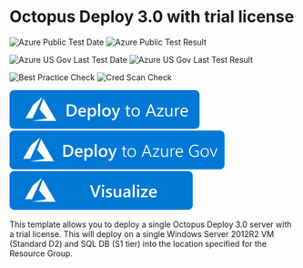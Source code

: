 # Octopus Deploy 3.0 with trial license

![Azure Public Test Date](https://azurequickstartsservice.blob.core.windows.net/badges/octopusdeploy3-single-vm-windows/PublicLastTestDate.svg)
![Azure Public Test Result](https://azurequickstartsservice.blob.core.windows.net/badges/octopusdeploy3-single-vm-windows/PublicDeployment.svg)

![Azure US Gov Last Test Date](https://azurequickstartsservice.blob.core.windows.net/badges/octopusdeploy3-single-vm-windows/FairfaxLastTestDate.svg)
![Azure US Gov Last Test Result](https://azurequickstartsservice.blob.core.windows.net/badges/octopusdeploy3-single-vm-windows/FairfaxDeployment.svg)

![Best Practice Check](https://azurequickstartsservice.blob.core.windows.net/badges/octopusdeploy3-single-vm-windows/BestPracticeResult.svg)
![Cred Scan Check](https://azurequickstartsservice.blob.core.windows.net/badges/octopusdeploy3-single-vm-windows/CredScanResult.svg)

[![Deploy To Azure](https://raw.githubusercontent.com/Azure/azure-quickstart-templates/master/1-CONTRIBUTION-GUIDE/images/deploytoazure.svg?sanitize=true)](https://portal.azure.com/#create/Microsoft.Template/uri/https%3A%2F%2Fraw.githubusercontent.com%2FAzure%2Fazure-quickstart-templates%2Fmaster%2Foctopusdeploy3-single-vm-windows%2Fazuredeploy.json)  
[![Deploy To Azure US Gov](https://raw.githubusercontent.com/Azure/azure-quickstart-templates/master/1-CONTRIBUTION-GUIDE/images/deploytoazuregov.svg?sanitize=true)](https://portal.azure.us/#create/Microsoft.Template/uri/https%3A%2F%2Fraw.githubusercontent.com%2FAzure%2Fazure-quickstart-templates%2Fmaster%2Foctopusdeploy3-single-vm-windows%2Fazuredeploy.json)  
[![Visualize](https://raw.githubusercontent.com/Azure/azure-quickstart-templates/master/1-CONTRIBUTION-GUIDE/images/visualizebutton.svg?sanitize=true)](http://armviz.io/#/?load=https%3A%2F%2Fraw.githubusercontent.com%2FAzure%2Fazure-quickstart-templates%2Fmaster%2Foctopusdeploy3-single-vm-windows%2Fazuredeploy.json)

This template allows you to deploy a single Octopus Deploy 3.0 server with a trial license. This will deploy on a single Windows Server 2012R2 VM (Standard D2) and SQL DB (S1 tier) into the location specified for the Resource Group.


